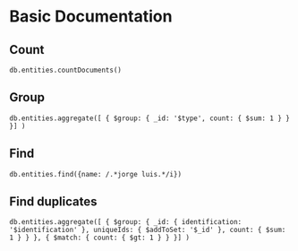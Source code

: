 # Basic Documentation 

## Count
```
db.entities.countDocuments()
```
## Group
```
db.entities.aggregate([ { $group: { _id: '$type', count: { $sum: 1 } } }] )
```
## Find
```
db.entities.find({name: /.*jorge luis.*/i})
```
## Find duplicates
```
db.entities.aggregate([ { $group: { _id: { identification: '$identification' }, uniqueIds: { $addToSet: '$_id' }, count: { $sum: 1 } } }, { $match: { count: { $gt: 1 } } }] )
```
